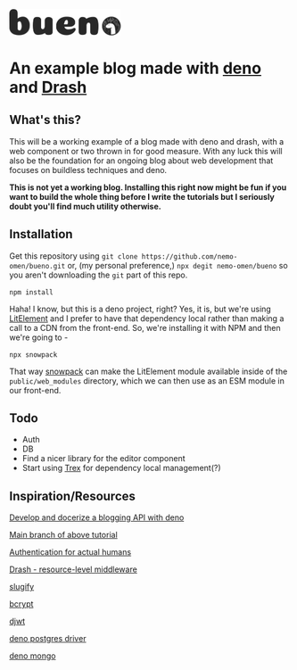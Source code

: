 <header style="text-align: center;"></header>
  <img src="https://raw.githubusercontent.com/nemo-omen/bueno/main/public/img/BUENO.svg" style="width: 200px; height: auto">
  <h1>An example blog made with <a href="https://deno.land/">deno</a> and <a href="https://drash.land/drash/#/">Drash</a></h1>
</header>

## What's this?
This will be a working example of a blog made with deno and drash, with a web component or two thrown in for good measure. With any luck this will also be the foundation for an ongoing blog about web development that focuses on buildless techniques and deno.

**This is not yet a working blog. Installing this right now might be fun if you want to build the whole thing before I write the tutorials but I seriously doubt you'll find much utility otherwise.**

## Installation

Get this repository using `git clone https://github.com/nemo-omen/bueno.git` or, (my personal preference,) `npx degit nemo-omen/bueno` so you aren't downloading the `git` part of this repo.

```shell
npm install
```

Haha! I know, but this is a deno project, right? Yes, it is, but we're using [LitElement](https://lit-element.polymer-project.org/) and I prefer to have that dependency local rather than making a call to a CDN from the front-end. So, we're installing it with NPM and then we're going to -

```shell
npx snowpack
```

That way [snowpack](https://www.snowpack.dev/) can make the LitElement module available inside of the `public/web_modules` directory, which we can then use as an ESM module in our front-end.

## Todo
- Auth
- DB
- Find a nicer library for the editor component
- Start using [Trex]() for dependency local management(?)

## Inspiration/Resources
[Develop and docerize a blogging API with deno](https://dev.to/fhsinchy/develop-and-dockerize-a-blogging-api-with-deno-oak-and-mysql-170e)

[Main branch of above tutorial](https://github.com/fhsinchy/deno-blog/blob/master/controllers/auth.ts)

[Authentication for actual humans](https://dev.to/ghardin137/web-authentication-for-actual-humans-part-one-36ho)

[Drash - resource-level middleware](https://drash.land/drash/#/tutorials/middleware/adding-resource-level-middleware)

[slugify](https://deno.land/x/slugify)

[bcrypt](https://deno.land/x/bcrypt)

[djwt](https://deno.land/x/djwt)

[deno postgres driver](https://deno.land/x/postgres)

[deno mongo](https://deno.land/x/mongo)